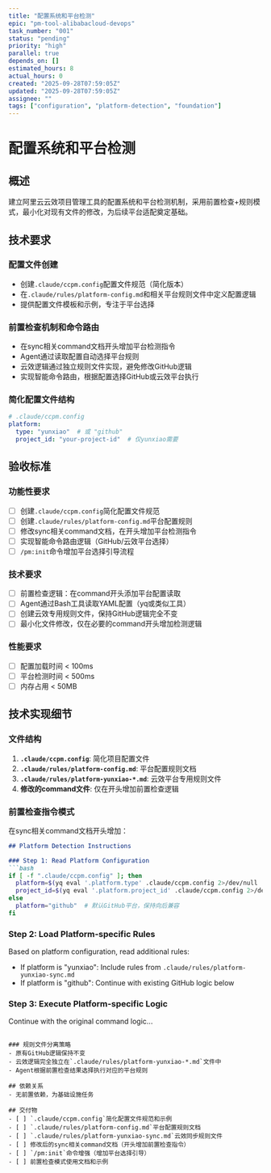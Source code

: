 ```yaml
---
title: "配置系统和平台检测"
epic: "pm-tool-alibabacloud-devops"
task_number: "001"
status: "pending"
priority: "high"
parallel: true
depends_on: []
estimated_hours: 8
actual_hours: 0
created: "2025-09-28T07:59:05Z"
updated: "2025-09-28T07:59:05Z"
assignee: ""
tags: ["configuration", "platform-detection", "foundation"]
---
```


# 配置系统和平台检测

## 概述
建立阿里云云效项目管理工具的配置系统和平台检测机制，采用前置检查+规则模式，最小化对现有文件的修改，为后续平台适配奠定基础。

## 技术要求

### 配置文件创建
- 创建`.claude/ccpm.config`配置文件规范（简化版本）
- 在`.claude/rules/platform-config.md`和相关平台规则文件中定义配置逻辑
- 提供配置文件模板和示例，专注于平台选择

### 前置检查机制和命令路由
- 在sync相关command文档开头增加平台检测指令
- Agent通过读取配置自动选择平台规则
- 云效逻辑通过独立规则文件实现，避免修改GitHub逻辑
- 实现智能命令路由，根据配置选择GitHub或云效平台执行

### 简化配置文件结构
```yaml
# .claude/ccpm.config
platform:
  type: "yunxiao"  # 或 "github"
  project_id: "your-project-id"  # 仅yunxiao需要
```

## 验收标准

### 功能性要求
- [ ] 创建`.claude/ccpm.config`简化配置文件规范
- [ ] 创建`.claude/rules/platform-config.md`平台配置规则
- [ ] 修改sync相关command文档，在开头增加平台检测指令
- [ ] 实现智能命令路由逻辑（GitHub/云效平台选择）
- [ ] `/pm:init`命令增加平台选择引导流程

### 技术要求
- [ ] 前置检查逻辑：在command开头添加平台配置读取
- [ ] Agent通过Bash工具读取YAML配置（yq或类似工具）
- [ ] 创建云效专用规则文件，保持GitHub逻辑完全不变
- [ ] 最小化文件修改，仅在必要的command开头增加检测逻辑

### 性能要求
- [ ] 配置加载时间 < 100ms
- [ ] 平台检测时间 < 500ms
- [ ] 内存占用 < 50MB

## 技术实现细节

### 文件结构
1. **`.claude/ccpm.config`**: 简化项目配置文件
2. **`.claude/rules/platform-config.md`**: 平台配置规则文档
3. **`.claude/rules/platform-yunxiao-*.md`**: 云效平台专用规则文件
4. **修改的command文件**: 仅在开头增加前置检查逻辑

### 前置检查指令模式
在sync相关command文档开头增加：
```markdown
## Platform Detection Instructions

### Step 1: Read Platform Configuration
```bash
if [ -f ".claude/ccpm.config" ]; then
  platform=$(yq eval '.platform.type' .claude/ccpm.config 2>/dev/null || echo "github")
  project_id=$(yq eval '.platform.project_id' .claude/ccpm.config 2>/dev/null || echo "")
else
  platform="github"  # 默认GitHub平台，保持向后兼容
fi
```

### Step 2: Load Platform-specific Rules
Based on platform configuration, read additional rules:
- If platform is "yunxiao": Include rules from `.claude/rules/platform-yunxiao-sync.md`
- If platform is "github": Continue with existing GitHub logic below

### Step 3: Execute Platform-specific Logic
Continue with the original command logic...
```

### 规则文件分离策略
- 原有GitHub逻辑保持不变
- 云效逻辑完全独立在`.claude/rules/platform-yunxiao-*.md`文件中
- Agent根据前置检查结果选择执行对应的平台规则

## 依赖关系
- 无前置依赖，为基础设施任务

## 交付物
- [ ] `.claude/ccpm.config`简化配置文件规范和示例
- [ ] `.claude/rules/platform-config.md`平台配置规则文档
- [ ] `.claude/rules/platform-yunxiao-sync.md`云效同步规则文件
- [ ] 修改后的sync相关command文档（开头增加前置检查指令）
- [ ] `/pm:init`命令增强（增加平台选择引导）
- [ ] 前置检查模式使用文档和示例